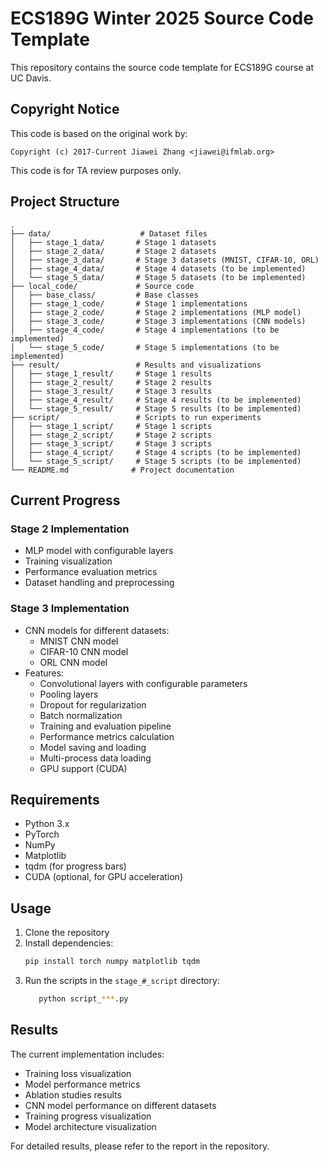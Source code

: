 # ECS189G Winter 2025 Source Code Template

This repository contains the source code template for ECS189G course at UC Davis.

## Copyright Notice
This code is based on the original work by:
```
Copyright (c) 2017-Current Jiawei Zhang <jiawei@ifmlab.org>
```

This code is for TA review purposes only.

## Project Structure

```
.
├── data/                    # Dataset files
│   ├── stage_1_data/       # Stage 1 datasets
│   ├── stage_2_data/       # Stage 2 datasets
│   ├── stage_3_data/       # Stage 3 datasets (MNIST, CIFAR-10, ORL)
│   ├── stage_4_data/       # Stage 4 datasets (to be implemented)
│   └── stage_5_data/       # Stage 5 datasets (to be implemented)
├── local_code/             # Source code
│   ├── base_class/         # Base classes
│   ├── stage_1_code/       # Stage 1 implementations
│   ├── stage_2_code/       # Stage 2 implementations (MLP model)
│   ├── stage_3_code/       # Stage 3 implementations (CNN models)
│   ├── stage_4_code/       # Stage 4 implementations (to be implemented)
│   └── stage_5_code/       # Stage 5 implementations (to be implemented)
├── result/                 # Results and visualizations
│   ├── stage_1_result/     # Stage 1 results
│   ├── stage_2_result/     # Stage 2 results
│   ├── stage_3_result/     # Stage 3 results
│   ├── stage_4_result/     # Stage 4 results (to be implemented)
│   └── stage_5_result/     # Stage 5 results (to be implemented)
├── script/                 # Scripts to run experiments
│   ├── stage_1_script/     # Stage 1 scripts
│   ├── stage_2_script/     # Stage 2 scripts
│   ├── stage_3_script/     # Stage 3 scripts
│   ├── stage_4_script/     # Stage 4 scripts (to be implemented)
│   └── stage_5_script/     # Stage 5 scripts (to be implemented)
└── README.md              # Project documentation
```

## Current Progress

### Stage 2 Implementation
- MLP model with configurable layers
- Training visualization
- Performance evaluation metrics
- Dataset handling and preprocessing

### Stage 3 Implementation
- CNN models for different datasets:
  - MNIST CNN model
  - CIFAR-10 CNN model
  - ORL CNN model
- Features:
  - Convolutional layers with configurable parameters
  - Pooling layers
  - Dropout for regularization
  - Batch normalization
  - Training and evaluation pipeline
  - Performance metrics calculation
  - Model saving and loading
  - Multi-process data loading
  - GPU support (CUDA)

## Requirements

- Python 3.x
- PyTorch
- NumPy
- Matplotlib
- tqdm (for progress bars)
- CUDA (optional, for GPU acceleration)

## Usage

1. Clone the repository
2. Install dependencies:
   ```bash
   pip install torch numpy matplotlib tqdm
   ```
3. Run the scripts in the `stage_#_script` directory:
   ```bash
      python script_***.py
   ```

## Results

The current implementation includes:
- Training loss visualization
- Model performance metrics
- Ablation studies results
- CNN model performance on different datasets
- Training progress visualization
- Model architecture visualization

For detailed results, please refer to the report in the repository.
